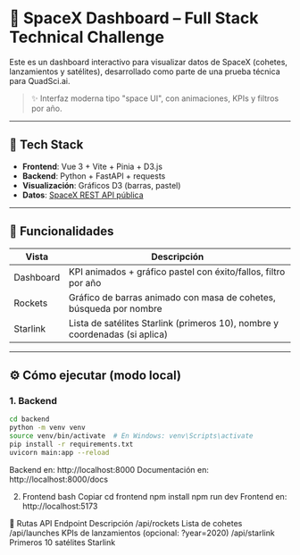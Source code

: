 # 🚀 SpaceX Dashboard – Full Stack Technical Challenge

Este es un dashboard interactivo para visualizar datos de SpaceX (cohetes, lanzamientos y satélites), desarrollado como parte de una prueba técnica para QuadSci.ai.

> ✨ Interfaz moderna tipo "space UI", con animaciones, KPIs y filtros por año.

---

## 🧠 Tech Stack

- **Frontend**: Vue 3 + Vite + Pinia + D3.js
- **Backend**: Python + FastAPI + requests
- **Visualización**: Gráficos D3 (barras, pastel)
- **Datos**: [SpaceX REST API pública](https://github.com/r-spacex/SpaceX-API)

---

## 🚀 Funcionalidades

| Vista     | Descripción                                                                 |
| --------- | --------------------------------------------------------------------------- |
| Dashboard | KPI animados + gráfico pastel con éxito/fallos, filtro por año              |
| Rockets   | Gráfico de barras animado con masa de cohetes, búsqueda por nombre          |
| Starlink  | Lista de satélites Starlink (primeros 10), nombre y coordenadas (si aplica) |

---

## ⚙️ Cómo ejecutar (modo local)

### 1. Backend

```bash
cd backend
python -m venv venv
source venv/bin/activate  # En Windows: venv\Scripts\activate
pip install -r requirements.txt
uvicorn main:app --reload
```

Backend en: http://localhost:8000
Documentación en: http://localhost:8000/docs

2. Frontend
   bash
   Copiar
   cd frontend
   npm install
   npm run dev
   Frontend en: http://localhost:5173

🧪 Rutas API
Endpoint Descripción
/api/rockets Lista de cohetes
/api/launches KPIs de lanzamientos (opcional: ?year=2020)
/api/starlink Primeros 10 satélites Starlink

